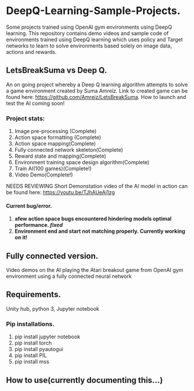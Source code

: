 # DeepQ-Learning-Sample-Projects.
Some projects trained using OpenAI gym environments using DeepQ learning. This repository contains demo videos and sample code of environments trained using DeepQ learning which uses policy and Target networks to learn to solve environments based solely on image data, actions and rewards.

## LetsBreakSuma vs Deep Q.
An on going project whereby a Deep Q learning algorithm attempts to solve a game environment created by Suma Amreiz. Link to created game can be found here: https://github.com/Amreiz/LetsBreakSuma. How to launch and test the AI coming soon!

### Project stats:
1) Image pre-processing (Complete)
2) Action space formatting (Complete)
3) Action space mapping(Complete)
4) Fully connected network skeleton(Complete)
5) Reward state and mapping(Complete)
6) Environment training space design algorithm(Complete)
7) Train AI(100 games)(Complete!)
8) Video Demo(Complete!)

NEEDS REVIEWING
Short Demonstation video of the AI model in action can be found here: https://youtu.be/TJhAUeAj1zg

#### Current bug/error.
1) **afew action space bugs encountered hindering models optimal performance. *fixed***
2) **Environment end and start not matching properly. Currently working on it!**

## Fully connected version.
Video demos on the AI playing the Atari breakout game from OpenAI gym environment using a fully connected neural network

## Requirements.
Unity hub, python 3, Jupyter notebook
### Pip installations.
1) pip install jupyter notebook
2) pip install torch
3) pip install pyautogui
4) pip install PIL
5) pip install mss


## How to use(currently documenting this...)


